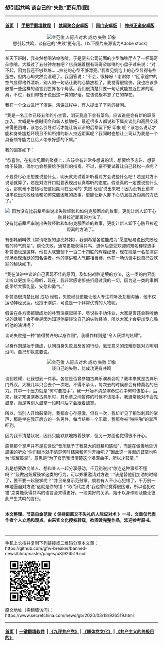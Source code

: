### 想引起共鸣 谈自己的“失败”更有用(图)
------------------------

#### [首页](https://github.com/gfw-breaker/banned-news/blob/master/README.md) &nbsp;&nbsp;|&nbsp;&nbsp; [手把手翻墙教程](https://github.com/gfw-breaker/guides/wiki) &nbsp;&nbsp;|&nbsp;&nbsp; [禁闻聚合安卓版](https://github.com/gfw-breaker/bn-android) &nbsp;&nbsp;|&nbsp;&nbsp; [网门安卓版](https://github.com/oGate2/oGate) &nbsp;&nbsp;|&nbsp;&nbsp; [神州正道安卓版](https://github.com/SzzdOgate/update) 



<div class="article_right" style="fone-color:#000">
 <p style="text-align:center">
  <img alt="金范俊 人际应对术 成功 失败 印象" src="//img3.secretchina.com/pic/2020/1-3/p2596872a147856944-ss.jpg" style="height:337px; width:600px"/>
  <br>
   想引起共鸣，谈自己的“失败”更有用。（以下图片来源皆为Adobe stock）
   <span id="hideid" name="hideid" style="color:red;display:none;">
    <span href="https://www.secretchina.com">
    </span>
   </span>
  </br>
 </p>
 <div id="txt-mid1-t21-2017">
  

---


  </div>
 </div>
 <p>
  某天下班时，我突然想喝浓缩咖啡，于是便去公司前面的小型咖啡厅点了一杯玛奇朵咖啡。大概过了五分钟左右吧？店员端着摆有玛奇朵咖啡的小盘子过来说：“对不起，因为我还不够熟练......拉花的心型不够漂亮。”我看见奶泡上的心型显得有些歪曲，但内心却突然变温暖了。我回答说：“不会，很棒呀！谢谢你！”回家途中的空气显得格外清新，别人的一句话让我的心情放松了，我觉得很愉快，我也应该多散播一些这样的语言到世界各个角落。我们很清楚只要一句话就能拉近世界的距离，不过，我们却吝于说出这一类的好话，应该说根本忘了它的存在。
  <span id="hideid" name="hideid" style="color:red;display:none;">
   <span href="https://www.secretchina.com">
   </span>
  </span>
 </p>
 <p>
  我在一个企业进行了演讲，演讲过程中，有人提出了下列的疑问。
 </p>
 <p>
  “我是一名工作已经五年的小主管，明天我底下会有菜鸟，应该说是会有新的职员加入。大概是午餐时间会和新人接触吧，最近很多人都说和下属交谈比和高层交谈来得更困难，该怎么引导对话才能让新认识的后辈留下好
  <span href="https://www.secretchina.com/news/gb/tag/印象" target="_blank">
   印象
  </span>
  呢？该怎么说话才能和身处尴尬环境且不知所措的新人拉近距离呢？我同时也想让上司认为我是一个具备领导能力且给人带来好感的下属。”
 </p>
 <p>
  我的回答如下：
 </p>
 <p>
  “恭喜你，在初次见面的聚餐上，应该会有非常多想说的话，想要给予忠告、想要给予鼓励，偶尔也会想要给予强烈的指责。不过，要不要试着让自己轻松一点呢？
 </p>
 <p>
  不要费尽心思想要说些什么，明天就先试着听听看对方会说些什么吧！若是对方不说话就算了，若是对方开口就要表现出认真聆听的态度。假设真的一定要说些什么话，那就毫不吝惜地把这段期间在公司的‘
  <span href="https://www.secretchina.com/news/gb/tag/失败" target="_blank">
   失败
  </span>
  经验’说出来吧！因为没有比前辈坦率说出失败经验和如何克服困难的故事，更能让新人卸下心防且拉近距离的方法了。”
 </p>
 <p style="text-align: center;">
  <img alt="因为没有比前辈坦率说出失败经验和如何克服困难的故事，更能让新人卸下心防且拉近距离的方法了。" src="http://img2.secretchina.com/pic/2019/5-4/p2417722a619245699-ss.jpg" style="height:337px; width:600px"/>
  <br>
   没有比前辈坦率说出失败经验和如何克服困难的故事，更能让新人卸下心防且拉近距离的方法了。
  </br>
 </p>
 <p>
  有部韩剧叫做《常请吃饭的漂亮姊姊》，我倒希望各位能成为“愿意轻易说出失败经验的帅气前辈”。谈论失败，通常更能获得共鸣，退休后更受欢迎的知名棒球选手朴赞浩也是这样，他在大联盟创下一百二十四胜的辉煌纪录，现在则是一名在演讲现场表现活跃的知名讲者。他的演讲和人气都相当棒，他在一场访谈中说自己受欢迎的秘诀如下。
 </p>
 <p>
  “我在演讲中谈论自己表现不佳的原因，及如何战胜逆境的方法，这一类的内容能让听众更加专心聆听，现在，我非常感谢那些折磨过我的一切，因为这一类的事例能带给大家能量、安慰和勇气。”
 </p>
 <p>
  朴赞浩很清楚比起
  <span href="https://www.secretchina.com/news/gb/tag/成功" target="_blank">
   成功
  </span>
  经验，失败经验更能让他人专注聆听及互相沟通，他不仅运动神经发达，也擅于演讲，可说是一个非常优秀的人物呢。
 </p>
 <p>
  假设在各方面都很成功的朴赞浩摆起架子、尽说些丰功伟业，大家是否还会聆听他说的话呢？会不会是因为知道他要谈论自己的失败经验，所以大家才会更加专心聆听他的演讲呢？
 </p>
 <p>
  谈论失败是一种“值得赞许的以身作则”，装模作样则是“令人厌烦的炫耀”。
 </p>
 <p>
  以身作则是始于谦虚，认同自身失败且反省的行动，毫无意义的炫耀则是对方明明没问，自己却执意要说。
 </p>
 <p style="text-align: center;">
  <img alt="金范俊 人际应对术 成功 失败 印象" src="//img3.secretchina.com/pic/2019/12-16/p2583412a884265915-ss.jpg" style="height:337px; width:600px"/>
  <br>
   谈自己的失败，比成功更有共鸣
  </br>
 </p>
 <p>
  谈到炫耀，让我想到一件事。各位是否曾参加古典乐演奏会呢？我本来就是古典乐门外汉，大概几年只会去个一次吧，不得不承认，每次去的时候都会有种莫名的压力。其中一个压力就是“何时要拍手”。我一开始不清楚演奏过程中何时该拍手，后来，我才知道演奏古典乐时，其乐章之间暂停的时候不该拍手，我通常绝对不会先鼓掌，而是等别人鼓掌一段时间后才会跟着鼓掌。
 </p>
 <p>
  所以，当别人开始鼓掌时，我都会心存感激，但有一次，我却听见了相当刺耳的掌声，那是坐在我正后方的一名男性，每当结束一个乐章，我都会被“啪啪啪”的掌声吓到。
 </p>
 <p>
  因为我不清楚状况，因此只能默默地跟着鼓掌，但另一方面也觉得很不开心。
 </p>
 <p>
  感觉那个掌声并不是在诉说“音乐赋予了我莫大的慰藉和感动”，而是在傲慢地告诉周围的听众“你们根本就不清楚何时结束和何时开始吧？”因此这一类型的鼓掌也称为“炫耀鼓掌”，意思是“为了夸示我很清楚这个艰深曲子，所以才鼓掌。”
 </p>
 <p>
  若是想要改变某人、想和某人一起分享感动，千万别说出“你连这种事都不懂吗？”及做出炫耀鼓掌这类的行为，可以郑重邀请对方说：“该是替他们加油的时候了，要不要一起鼓掌呢？”并且亲身示范鼓掌。倘若有人不小心犯错了，千万别一味地逼迫对方说“这就是你的错！”取而代之说“我也曾经觉得很困难，所以也犯过错”之类能获得共鸣的语言会来得更好。一段美好的关系，始于以身作则及能让彼此产生共鸣的言行。
  <br>
  </br>
 </p>
 <p>
  <strong>
   本文整理、节录自金范俊《
   <span href="https://www.books.com.tw/products/0010834946">
    保持距离又不失礼的人际应对术
   </span>
   》一书，文章仅代表作者个人立场和观点。由采实文化授权转载，欲阅读完整作品，欢迎参考原书。
  </strong>
  <center>
   <div>
    <div id="txt-mid2-t22-2017" style="display: block;  max-height: 351px;  overflow: hidden;">
     <div id="SC-21xxx">
     </div>
     <ins class="adsbygoogle" data-ad-client="ca-pub-1276641434651360" data-ad-format="auto" data-ad-slot="4301710469" data-full-width-responsive="true" style="display:block">
     </ins>
    </div>
   </div>
  </center>
  <div style="padding-top:12px;">
  </div>
 </p>
</div>

<hr/>
手机上长按并复制下列链接或二维码分享本文章：<br/>
https://github.com/gfw-breaker/banned-news/blob/master/pages/p8/926519.md <br/>
<a href='https://github.com/gfw-breaker/banned-news/blob/master/pages/p8/926519.md'><img src='https://github.com/gfw-breaker/banned-news/blob/master/pages/p8/926519.md.png'/></a> <br/>
原文地址（需翻墙访问）：https://www.secretchina.com/news/gb/2020/03/18/926519.html


------------------------
#### [首页](https://github.com/gfw-breaker/banned-news/blob/master/README.md) &nbsp;|&nbsp; [一键翻墙软件](https://github.com/gfw-breaker/nogfw/blob/master/README.md) &nbsp;| [《九评共产党》](https://github.com/gfw-breaker/9ping.md/blob/master/README.md#九评之一评共产党是什么) | [《解体党文化》](https://github.com/gfw-breaker/jtdwh.md/blob/master/README.md) | [《共产主义的终极目的》](https://github.com/gfw-breaker/gczydzjmd.md/blob/master/README.md)


<img src='http://gfw-breaker.win/banned-news/pages/p8/926519.md' width='0px' height='0px'/>